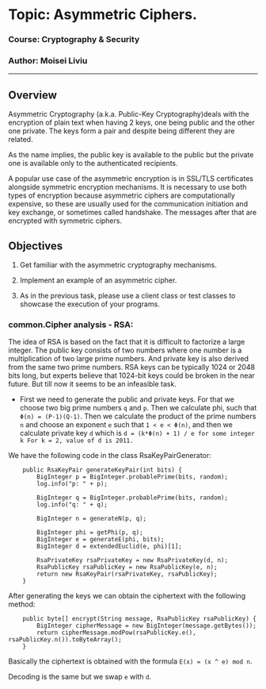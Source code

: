 # Topic: Asymmetric Ciphers.

### Course: Cryptography & Security

### Author: Moisei Liviu

---

## Overview

Asymmetric Cryptography (a.k.a. Public-Key Cryptography)deals with the encryption of plain text when having 2 keys, one being public and the other one private. The keys form a pair and despite being different they are related.

As the name implies, the public key is available to the public but the private one is available only to the authenticated recipients.

A popular use case of the asymmetric encryption is in SSL/TLS certificates alongside symmetric encryption mechanisms. It is necessary to use both types of encryption because asymmetric ciphers are computationally expensive, so these are usually used for the communication initiation and key exchange, or sometimes called handshake. The messages after that are encrypted with symmetric ciphers.

## Objectives

   1. Get familiar with the asymmetric cryptography mechanisms.

   2. Implement an example of an asymmetric cipher.

   3. As in the previous task, please use a client class or test classes to showcase the execution of your programs.

### common.Cipher analysis - RSA:

The idea of RSA is based on the fact that it is difficult to factorize a large integer. The public key consists of two numbers where one number is a multiplication of two large prime numbers. And private key is also derived from the same two prime numbers. RSA keys can be typically 1024 or 2048 bits long, but experts believe that 1024-bit keys could be broken in the near future. But till now it seems to be an infeasible task.

* First we need to generate the public and private keys. For that we choose two big prime numbers `q` and `p`. Then we calculate phi, such that `Φ(n) = (P-1)(Q-1)`. Then we calculate the product of the prime numbers `n` and choose an exponent `e` such that `1 < e < Φ(n)`, and then we calculate private key `d` which is `d = (k*Φ(n) + 1) / e for some integer k
  For k = 2, value of d is 2011.`

We have the following code in the class RsaKeyPairGenerator:
```
    public RsaKeyPair generateKeyPair(int bits) {
        BigInteger p = BigInteger.probablePrime(bits, random);
        log.info("p: " + p);

        BigInteger q = BigInteger.probablePrime(bits, random);
        log.info("q: " + q);

        BigInteger n = generateN(p, q);

        BigInteger phi = getPhi(p, q);
        BigInteger e = generateE(phi, bits);
        BigInteger d = extendedEuclid(e, phi)[1];

        RsaPrivateKey rsaPrivateKey = new RsaPrivateKey(d, n);
        RsaPublicKey rsaPublicKey = new RsaPublicKey(e, n);
        return new RsaKeyPair(rsaPrivateKey, rsaPublicKey);
    }
```

After generating the keys we can obtain the ciphertext with the following method:
```
    public byte[] encrypt(String message, RsaPublicKey rsaPublicKey) {
        BigInteger cipherMessage = new BigInteger(message.getBytes());
        return cipherMessage.modPow(rsaPublicKey.e(), rsaPublicKey.n()).toByteArray();
    }
```

Basically the ciphertext is obtained with the formula `E(x) = (x ^ e) mod n`.

Decoding is the same but we swap `e` with `d`.